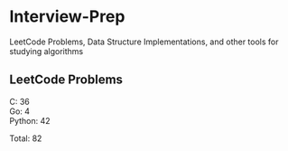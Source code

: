 # Interview-Prep
LeetCode Problems, Data Structure Implementations, and other tools for studying algorithms

## LeetCode Problems
C:      36<br/>
Go:     4<br/>
Python: 42<br/>

Total:  82
